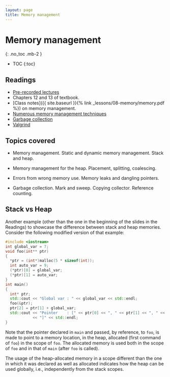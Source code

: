 ```yaml
---
layout: page
title: Memory management
---
```


# Memory management
{: .no_toc .mb-2 }

- TOC
{:toc}

## Readings

- [Pre-recorded lectures](https://www.youtube.com/playlist?list=PLeIbBi3CwMZxEik6SHGVkc1x1VtTJBsaR)
- Chapters 12 and 13 of textbook.
- [Class notes]({{ site.baseurl }}{% link _lessons/08-memory/memory.pdf %}) on memory management.
- [Numerous memory management techniques](http://www.ibm.com/developerworks/linux/library/l-memory/)
- [Garbage collection](http://en.wikipedia.org/wiki/Garbage_collection_(computer_science))
- [Valgrind](http://en.wikipedia.org/wiki/Valgrind)

## Topics covered

- Memory management. Static and dynamic memory management. Stack and heap.

- Memory management for the heap. Placement, splitting, coalescing.

- Errors from wrong memory use. Memory leaks and dangling pointers.

- Garbage collection. Mark and sweep. Copying collector. Reference counting.

## Stack vs Heap

Another example (other than the one in the beginning of the slides in the
Readings) to showcase the difference between stack and heap memories. Consider
the following modified version of that example:

``` c++
#include <iostream>
int global_var = 7;
void foo(int** ptr)
{
  *ptr = (int*)malloc(5 * sizeof(int));
  int auto_var = 9;
  (*ptr)[0] = global_var;
  (*ptr)[1] = auto_var;
}
int main()
{
  int* ptr;
  std::cout << "Global var : " << global_var << std::endl;
  foo(&ptr);
  ptr[2] = ptr[1] + global_var;
  std::cout << "Pointer    : [" << ptr[0] << ", " << ptr[1] << ", " << ptr[2]
            << "]" << std::endl;
}
```

Note that the pointer declared in `main` and passed, by reference, to `foo`, is
made to point to a memory location, in the heap, allocated (first command of
`foo`) in the scope of `foo`. The allocated memory is used both in the scope of
`foo` and in that of `main` (after `foo` is called).

The usage of the heap-allocated memory in a scope different than the one in
which it was declared as well as allocated indicates how the heap can be used
globally, i.e., independently from the stack scopes.
